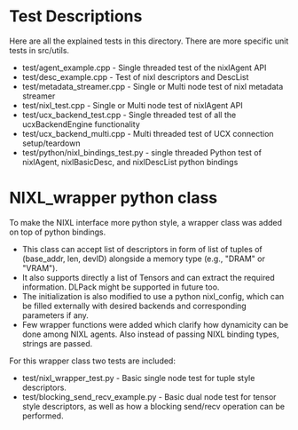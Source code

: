 # Test Descriptions

Here are all the explained tests in this directory. There are more specific unit tests in src/utils.

- test/agent_example.cpp - Single threaded test of the nixlAgent API
- test/desc_example.cpp - Test of nixl descriptors and DescList
- test/metadata_streamer.cpp - Single or Multi node test of nixl metadata streamer
- test/nixl_test.cpp - Single or Multi node test of nixlAgent API
- test/ucx_backend_test.cpp - Single threaded test of all the ucxBackendEngine functionality
- test/ucx_backend_multi.cpp - Multi threaded test of UCX connection setup/teardown
- test/python/nixl_bindings_test.py - single threaded Python test of nixlAgent, nixlBasicDesc, and nixlDescList python bindings

# NIXL_wrapper python class

To make the NIXL interface more python style, a wrapper class was added on top of python bindings.
- This class can accept list of descriptors in form of list of tuples of (base_addr, len, devID) alongside a memory type (e.g., "DRAM" or "VRAM").
- It also supports directly a list of Tensors and can extract the required information. DLPack might be supported in future too.
- The initialization is also modified to use a python nixl_config, which can be filled externally with desired backends and corresponding parameters if any.
- Few wrapper functions were added which clarify how dynamicity can be done among NIXL agents. Also instead of passing NIXL binding types, strings are passed.

For this wrapper class two tests are included:
- test/nixl_wrapper_test.py - Basic single node test for tuple style descriptors.
- test/blocking_send_recv_example.py - Basic dual node test for tensor style descriptors, as well as how a blocking send/recv operation can be performed.
